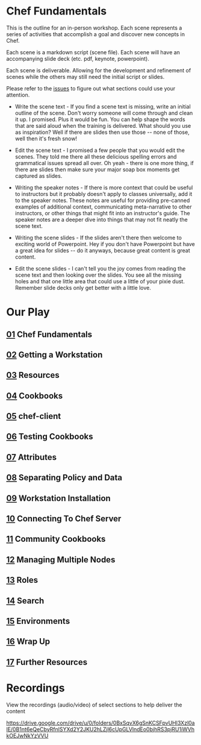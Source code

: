 # Chef Fundamentals

This is the outline for an in-person workshop. Each scene represents a series of activities that accomplish a goal and discover new concepts in Chef.

Each scene is a markdown script (scene file). Each scene will have an accompanying slide deck (etc. pdf, keynote, powerpoint).

Each scene is deliverable. Allowing for the development and refinement of scenes while the others may still need the initial script or slides.

Please refer to the [issues](https://github.com/learnchef/chefdk-fundamentals/issues) to figure out what sections could use your attention.

* Write the scene text - If you find a scene text is missing, write an initial outline of the scene. Don't worry someone will come through and clean it up. I promised. Plus it would be fun. You can help shape the words that are said aloud when the training is delivered. What should you use as inspiration? Well if there are slides then use those -- none of those, well then it's fresh snow!

* Edit the scene text - I promised a few people that you would edit the scenes. They told me there all these delicious spelling errors and grammatical issues spread all over. Oh yeah - there is one more thing, if there are slides then make sure your major soap box moments get captured as slides.

* Writing the speaker notes - If there is more context that could be useful to instructors but it probably doesn't apply to classes universally, add it to the speaker notes.  These notes are useful for providing pre-canned examples of additional context, communicating meta-narrative to other instructors, or other things that might fit into an instructor's guide.  The speaker notes are a deeper dive into things that may not fit neatly the scene text.

* Writing the scene slides - If the slides aren't there then welcome to exciting world of Powerpoint. Hey if you don't have Powerpoint but have a great idea for slides -- do it anyways, because great content is great content.

* Edit the scene slides - I can't tell you the joy comes from reading the scene text and then looking over the slides. You see all the missing holes and that one little area that could use a little of your pixie dust. Remember slide decks only get better with a little love.

# Our Play

## [01](scene_01.md) Chef Fundamentals

## [02](scene_02.md) Getting a Workstation

## [03](scene_03.md) Resources

## [04](scene_04.md) Cookbooks

## [05](scene_05.md) chef-client

## [06](scene_06.md) Testing Cookbooks

## [07](scene_07.md) Attributes

## [08](scene_08.md) Separating Policy and Data

## [09](scene_09.md) Workstation Installation

## [10](scene_10.md) Connecting To Chef Server

## [11](scene_11.md) Community Cookbooks

## [12](scene_12.md) Managing Multiple Nodes

## [13](scene_13.md) Roles

## [14](scene_14.md) Search

## [15](scene_15.md) Environments

## [16](scene_16.md) Wrap Up

## [17](scene_17.md) Further Resources

# Recordings

View the recordings (audio/video) of select sections to help deliver the content

https://drive.google.com/drive/u/0/folders/0BxSqvX6gSnKCSFpvUHI3Xzl0alE/0B1nt6eQeCbyRfnlSYXd2Y2JKU2hLZjl6cUpGLVlndEo0bjhRS3pjRU1iWVhkOEJwNkYzVVU